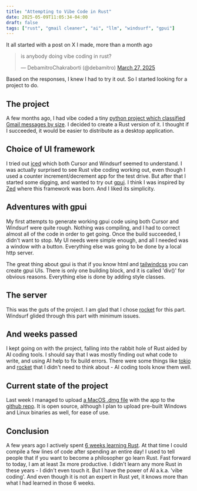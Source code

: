 ```yaml
---
title: "Attempting to Vibe Code in Rust"
date: 2025-05-09T11:05:34-04:00
draft: false
tags: ["rust", "gmail cleaner", "ai", "llm", "windsurf", "gpui"]
---
```


It all started with a post on X I made, more than a month ago

<blockquote class="twitter-tweet"><p lang="en" dir="ltr">is anybody doing vibe coding in rust?</p>&mdash; DebamitroChakraborti (@debamitro) <a href="https://twitter.com/debamitro/status/1905308219477545266?ref_src=twsrc%5Etfw">March 27, 2025</a></blockquote> <script async src="https://platform.twitter.com/widgets.js" charset="utf-8"></script>

Based on the responses, I knew I had to try it out. So I started looking for a project to do.

## The project

A few months ago, I had vibe coded a tiny [python project which classified Gmail messages by size](https://github.com/debamitro/gmail-size-classifier).
I decided to create a Rust version of it. I thought if I succeeded, it would be easier to distribute as a desktop application.

## Choice of UI framework

I tried out [iced](https://iced.rs) which both Cursor and Windsurf seemed to understand. 
I was actually surprised to see Rust vibe coding working out, even though I used a counter increment/decrement app for
the test drive. But after that I started some digging, and wanted to try out [gpui](https://www.gpui.rs).
I think I was inspired by [Zed](https://zed.dev) where this framework was born. And I liked its simplicity.

## Adventures with gpui

My first attempts to generate working gpui code using both Cursor and Windsurf were quite rough.
Nothing was compiling, and I had to correct almost all of the code in order to get going. Once the build succeeded, I didn't want to stop.
My UI needs were simple enough, and all I needed was a window with a button. Everything else was going to be done by a local http server.

The great thing about gpui is that if you know html and [tailwindcss](http://tailwindcss.com/) you can create gpui UIs.
There is only one building block, and it is called 'div()' for obvious reasons. Everything else is done by adding style classes.

## The server

This was the guts of the project. I am glad that I chose [rocket](https://rocket.rs) for this part.
Windsurf glided through this part with minimum issues. 

## And weeks passed

I kept going on with the project, falling into the rabbit hole of Rust aided by AI coding tools.
I should say that I was mostly finding out what code to write, and using AI help to fix build errors.
There were some things like [tokio](https://tokio.rs) and [rocket](https://rocket.rs) that I didn't need to think about - AI coding tools know them well.

## Current state of the project

Last week I managed to upload [a MacOS .dmg file](https://github.com/debamitro/gmail-size-classifier-rs/releases/tag/v0.1.0-beta) with the app to the [github repo](https://github.com/debamitro/gmail-size-classifier-rs).
It is open source, although I plan to upload pre-built Windows and Linux binaries as well, for ease of use.

## Conclusion

A few years ago I actively spent [6 weeks learning Rust](/blog/almost-6-weeks-of-rust). At that time I could compile a few lines of code after spending an entire day!
I used to tell people that if you want to become a philosopher go learn Rust. Fast forward to today, I am at least 3x more productive. I didn't learn any more Rust in these years - I didn't even touch it.
But I have the power of AI a.k.a. 'vibe coding'. And even though it is not an expert in Rust yet, it knows more than what I had learned in those 6 weeks.

